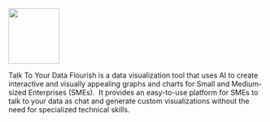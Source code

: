 
<img src="https://k.top4top.io/p_2697f8wjq1.png" width="100" height="110">

Talk To Your Data
Flourish is a data visualization tool that uses AI to create interactive and visually appealing graphs and charts for Small and Medium-sized Enterprises (SMEs). 
It provides an easy-to-use platform for SMEs to talk to your data as chat and generate custom visualizations without the need for specialized technical skills.
